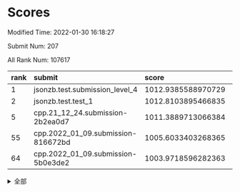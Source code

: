 # Scores

Modified Time: 2022-01-30 16:18:27

Submit Num: 207

All Rank Num: 107617

| rank |               submit               |       score        |       sigma        | pk_num |
| :--- | :--------------------------------- | :----------------- | :----------------- | :----- |
| 1    | jsonzb.test.submission_level_4     | 1012.9385588970729 | 0.7934283306195052 | 2074   |
| 2    | jsonzb.test.test_1                 | 1012.8103895466835 | 0.7706826937460826 | 2079   |
| 5    | cpp.21_12_24.submission-2b2ea0d7   | 1011.3889713066384 | 0.8007575995455924 | 2080   |
| 55   | cpp.2022_01_09.submission-816672bd | 1005.6033403268365 | 0.7148901950438035 | 2077   |
| 64   | cpp.2022_01_09.submission-5b0e3de2 | 1003.9718596282363 | 0.7122594144069964 | 2075   |


<details>
<summary>全部</summary>

| rank |                 submit                 |       score        |       sigma        | pk_num |
| :--- | :------------------------------------- | :----------------- | :----------------- | :----- |
| 1    | jsonzb.test.submission_level_4         | 1012.9385588970729 | 0.7934283306195052 | 2074   |
| 2    | jsonzb.test.test_1                     | 1012.8103895466835 | 0.7706826937460826 | 2079   |
| 3    | gobigger.level_3.submission_level_3_16 | 1011.7975094611485 | 0.7773593287536501 | 2082   |
| 4    | gobigger.level_3.submission_level_3_30 | 1011.4350677388627 | 0.7811906542927409 | 2081   |
| 5    | cpp.21_12_24.submission-2b2ea0d7       | 1011.3889713066384 | 0.8007575995455924 | 2080   |
| 6    | gobigger.level_3.submission_level_3_3  | 1011.026186891607  | 0.7667258683526842 | 2084   |
| 7    | gobigger.level_3.submission_level_3_0  | 1010.889640417646  | 0.7635198743136944 | 2079   |
| 8    | gobigger.level_3.submission_level_3_28 | 1010.813471668684  | 0.7747111562567355 | 2082   |
| 9    | gobigger.level_3.submission_level_3_6  | 1010.5005957844862 | 0.7550821376280084 | 2079   |
| 10   | gobigger.level_3.submission_level_3_35 | 1010.4944483453091 | 0.7681390093399485 | 2084   |
| 11   | gobigger.level_3.submission_level_3_5  | 1010.4846517786139 | 0.7657034959412641 | 2082   |
| 12   | gobigger.level_3.submission_level_3_14 | 1010.461847088615  | 0.7742503643982648 | 2076   |
| 13   | gobigger.level_3.submission_level_3_4  | 1010.4364362333868 | 0.754870274998935  | 2080   |
| 14   | gobigger.level_3.submission_level_3_26 | 1010.3872691952379 | 0.7586348382325896 | 2081   |
| 15   | gobigger.level_3.submission_level_3_12 | 1010.3814161468058 | 0.7444141903438186 | 2077   |
| 16   | gobigger.level_3.submission_level_3_22 | 1010.3697445034669 | 0.7622605091809334 | 2079   |
| 17   | gobigger.level_3.submission_level_3_29 | 1010.3093078549837 | 0.7822452617651932 | 2080   |
| 18   | gobigger.level_3.submission_level_3_8  | 1010.3076817010776 | 0.7643287747292501 | 2081   |
| 19   | gobigger.level_3.submission_level_3_10 | 1010.2161629431102 | 0.7596122101332747 | 2077   |
| 20   | gobigger.level_3.submission_level_3_34 | 1010.1829308705843 | 0.7674473647194505 | 2079   |
| 21   | gobigger.level_3.submission_level_3_47 | 1010.1588932330144 | 0.7492551790791582 | 2079   |
| 22   | gobigger.level_3.submission_level_3_48 | 1010.1525569209076 | 0.741259719270638  | 2080   |
| 23   | gobigger.level_3.submission_level_3_11 | 1010.0987630465734 | 0.7617104738531706 | 2079   |
| 24   | gobigger.level_3.submission_level_3_45 | 1010.0971166925098 | 0.7547872495837591 | 2084   |
| 25   | gobigger.level_3.submission_level_3_21 | 1010.0798740293302 | 0.7746846137282536 | 2079   |
| 26   | gobigger.level_3.submission_level_3_46 | 1010.0495457448463 | 0.7633130353100235 | 2075   |
| 27   | gobigger.level_3.submission_level_3_1  | 1010.0188844843693 | 0.7491719120693713 | 2078   |
| 28   | gobigger.level_3.submission_level_3_20 | 1010.0150375656422 | 0.7672596096315477 | 2079   |
| 29   | gobigger.level_3.submission_level_3_33 | 1009.9164690468886 | 0.7558978791357128 | 2084   |
| 30   | gobigger.level_3.submission_level_3_24 | 1009.8882866976383 | 0.7714724758603908 | 2076   |
| 31   | gobigger.level_3.submission_level_3_15 | 1009.8882798949045 | 0.7489124596275468 | 2081   |
| 32   | gobigger.level_3.submission_level_3_31 | 1009.8625692958279 | 0.7705431385224886 | 2074   |
| 33   | gobigger.level_3.submission_level_3_7  | 1009.7498424199686 | 0.7662128507250248 | 2083   |
| 34   | gobigger.level_3.submission_level_3_41 | 1009.7480772851142 | 0.7632002340397178 | 2076   |
| 35   | gobigger.level_3.submission_level_3_36 | 1009.6678744796114 | 0.7517149518627873 | 2078   |
| 36   | gobigger.level_3.submission_level_3_39 | 1009.5839592936246 | 0.7732723286386228 | 2082   |
| 37   | gobigger.level_3.submission_level_3_17 | 1009.5773639590116 | 0.7642396443801722 | 2080   |
| 38   | gobigger.level_3.submission_level_3_9  | 1009.5339098809218 | 0.7703131311843018 | 2077   |
| 39   | gobigger.level_3.submission_level_3_19 | 1009.5234030497007 | 0.7547060962930446 | 2076   |
| 40   | gobigger.level_3.submission_level_3_25 | 1009.4683712585644 | 0.750024274215352  | 2085   |
| 41   | gobigger.level_3.submission_level_3_32 | 1009.4040360654833 | 0.7555542099698713 | 2081   |
| 42   | gobigger.level_3.submission_level_3_2  | 1009.3065635937282 | 0.756133224726612  | 2080   |
| 43   | gobigger.level_3.submission_level_3_44 | 1009.2420320206794 | 0.7449713304662804 | 2081   |
| 44   | gobigger.level_3.submission_level_3_27 | 1009.1626747015896 | 0.7344089079332339 | 2076   |
| 45   | gobigger.level_3.submission_level_3_43 | 1009.0198045984423 | 0.7447581869244333 | 2080   |
| 46   | gobigger.level_3.submission_level_3_49 | 1009.0085905127696 | 0.7473617408783381 | 2081   |
| 47   | gobigger.level_3.submission_level_3_23 | 1008.8863722664537 | 0.7393394097548812 | 2079   |
| 48   | gobigger.level_3.submission_level_3_40 | 1008.875318310444  | 0.7363451926524792 | 2081   |
| 49   | gobigger.level_3.submission_level_3_13 | 1008.8343802978364 | 0.7490557267122334 | 2075   |
| 50   | gobigger.level_3.submission_level_3_38 | 1008.5557087284169 | 0.7377728955633994 | 2077   |
| 51   | gobigger.level_3.submission_level_3_42 | 1008.5405978489732 | 0.7295144504101632 | 2080   |
| 52   | gobigger.level_3.submission_level_3_37 | 1008.5221541782249 | 0.7706279977272592 | 2082   |
| 53   | gobigger.level_3.submission_level_3_18 | 1008.2367951061908 | 0.7531219567657892 | 2075   |
| 54   | gobigger.level_1.submission_level_1_19 | 1005.892075679498  | 0.733825477883158  | 2081   |
| 55   | cpp.2022_01_09.submission-816672bd     | 1005.6033403268365 | 0.7148901950438035 | 2077   |
| 56   | gobigger.level_1.submission_level_1_34 | 1004.7668938645629 | 0.7235156644560106 | 2081   |
| 57   | gobigger.level_1.submission_level_1_27 | 1004.7455050482845 | 0.7317246876870424 | 2077   |
| 58   | gobigger.level_1.submission_level_1_21 | 1004.6420024105653 | 0.7166910134460754 | 2079   |
| 59   | gobigger.level_1.submission_level_1_20 | 1004.6333086319572 | 0.7189776416889462 | 2080   |
| 60   | gobigger.level_1.submission_level_1_33 | 1004.2302631398268 | 0.7255143896268476 | 2079   |
| 61   | gobigger.level_1.submission_level_1_44 | 1004.1357222579986 | 0.7268270599340272 | 2082   |
| 62   | gobigger.level_1.submission_level_1_29 | 1004.0919594092856 | 0.7075691992310968 | 2077   |
| 63   | gobigger.level_1.submission_level_1_15 | 1004.0474345261687 | 0.7235933903765074 | 2079   |
| 64   | cpp.2022_01_09.submission-5b0e3de2     | 1003.9718596282363 | 0.7122594144069964 | 2075   |
| 65   | gobigger.level_1.submission_level_1_23 | 1003.7779023928907 | 0.7313537974464072 | 2079   |
| 66   | gobigger.level_1.submission_level_1_38 | 1003.7751829770458 | 0.7215154689620191 | 2075   |
| 67   | gobigger.level_1.submission_level_1_42 | 1003.6742710071469 | 0.7320931750717482 | 2076   |
| 68   | gobigger.level_1.submission_level_1_49 | 1003.5962290322659 | 0.7226066047752345 | 2076   |
| 69   | gobigger.level_1.submission_level_1_1  | 1003.581478467436  | 0.7036622249859757 | 2079   |
| 70   | gobigger.level_1.submission_level_1_40 | 1003.5338240284918 | 0.719088175023665  | 2077   |
| 71   | gobigger.level_1.submission_level_1_5  | 1003.4564551161822 | 0.7164954457552746 | 2084   |
| 72   | gobigger.level_1.submission_level_1_37 | 1003.4538288628868 | 0.7052905931849265 | 2085   |
| 73   | gobigger.level_1.submission_level_1_45 | 1003.379281583392  | 0.7150140167373346 | 2081   |
| 74   | gobigger.level_1.submission_level_1_24 | 1003.287698283209  | 0.7138286130247433 | 2074   |
| 75   | gobigger.level_1.submission_level_1_17 | 1003.2058244202024 | 0.7210659969616362 | 2082   |
| 76   | gobigger.level_1.submission_level_1_48 | 1003.1654960921254 | 0.7151827279788421 | 2080   |
| 77   | gobigger.level_1.submission_level_1_35 | 1003.1038265529536 | 0.7120740569019404 | 2079   |
| 78   | gobigger.level_1.submission_level_1_4  | 1003.0338949989311 | 0.6992080174788159 | 2081   |
| 79   | gobigger.level_1.submission_level_1_30 | 1003.0224956285614 | 0.7151142995099457 | 2082   |
| 80   | gobigger.level_1.submission_level_1_2  | 1003.001644878787  | 0.7090415705352553 | 2083   |
| 81   | gobigger.level_1.submission_level_1_26 | 1002.9590252631402 | 0.7160753818866813 | 2083   |
| 82   | gobigger.level_1.submission_level_1_47 | 1002.9357299034774 | 0.707173567433037  | 2079   |
| 83   | gobigger.level_1.submission_level_1_25 | 1002.9258980880228 | 0.7138625069362491 | 2083   |
| 84   | gobigger.level_1.submission_level_1_0  | 1002.8972292323497 | 0.7183378385744299 | 2083   |
| 85   | gobigger.level_1.submission_level_1_8  | 1002.8703128262542 | 0.7124286663186069 | 2081   |
| 86   | gobigger.level_1.submission_level_1_36 | 1002.750098565906  | 0.7158328673463809 | 2080   |
| 87   | gobigger.level_1.submission_level_1_41 | 1002.7484953643058 | 0.7119708277828765 | 2079   |
| 88   | gobigger.level_1.submission_level_1_16 | 1002.7282761804656 | 0.7259815983297814 | 2081   |
| 89   | gobigger.level_1.submission_level_1_31 | 1002.7260321725009 | 0.7135708732766679 | 2076   |
| 90   | gobigger.level_1.submission_level_1_28 | 1002.7105048640807 | 0.7296670186613521 | 2079   |
| 91   | gobigger.level_1.submission_level_1_6  | 1002.6670547249748 | 0.7140111045921052 | 2079   |
| 92   | gobigger.level_1.submission_level_1_11 | 1002.6359664246888 | 0.7145065771782139 | 2077   |
| 93   | gobigger.level_1.submission_level_1_14 | 1002.585022041449  | 0.715124942451743  | 2080   |
| 94   | gobigger.level_1.submission_level_1_12 | 1002.5425877119661 | 0.7208805237433952 | 2076   |
| 95   | gobigger.level_1.submission_level_1_13 | 1002.3974858185053 | 0.7196505056889843 | 2076   |
| 96   | gobigger.level_1.submission_level_1_22 | 1002.3821349591652 | 0.7167429679666785 | 2083   |
| 97   | gobigger.level_1.submission_level_1_18 | 1002.3745202323307 | 0.7105558268285164 | 2077   |
| 98   | gobigger.level_1.submission_level_1_9  | 1002.3112719320858 | 0.7077019925084678 | 2082   |
| 99   | gobigger.level_1.submission_level_1_32 | 1002.2202061018639 | 0.7081389632478376 | 2080   |
| 100  | gobigger.level_1.submission_level_1_7  | 1002.1990576159078 | 0.7245075833997148 | 2080   |
| 101  | gobigger.level_1.submission_level_1_39 | 1002.133451883422  | 0.7145090446895076 | 2083   |
| 102  | gobigger.level_1.submission_level_1_10 | 1002.1261627188095 | 0.7222746850518915 | 2073   |
| 103  | gobigger.level_1.submission_level_1_46 | 1001.9913071609426 | 0.7078095498718462 | 2074   |
| 104  | gobigger.level_1.submission_level_1_43 | 1001.9818997979623 | 0.7103028069235853 | 2078   |
| 105  | gobigger.level_1.submission_level_1_3  | 1001.5547213348192 | 0.7148849465015853 | 2079   |
| 106  | gobigger.random.submission_random_47   | 997.5471536998821  | 0.705428177080899  | 2077   |
| 107  | gobigger.random.submission_random_48   | 997.4612105097675  | 0.6964667301775564 | 2078   |
| 108  | gobigger.random.submission_random_46   | 997.01239456431    | 0.710997278589712  | 2079   |
| 109  | gobigger.random.submission_random_12   | 996.971458338283   | 0.6940433642807574 | 2078   |
| 110  | gobigger.random.submission_random_5    | 996.6797162525502  | 0.713959083826128  | 2076   |
| 111  | gobigger.random.submission_random_4    | 996.6700893160445  | 0.7108907465106342 | 2076   |
| 112  | gobigger.random.submission_random_19   | 996.6028316166805  | 0.7083355734924496 | 2083   |
| 113  | gobigger.random.submission_random_42   | 996.5937410181482  | 0.7147278446771407 | 2083   |
| 114  | gobigger.random.submission_random_23   | 996.4339811295816  | 0.7015759298410568 | 2081   |
| 115  | gobigger.random.submission_random_26   | 996.4213903336329  | 0.708875289485004  | 2082   |
| 116  | gobigger.random.submission_random_38   | 996.405566483329   | 0.7217957489093811 | 2086   |
| 117  | gobigger.random.submission_random_15   | 996.4029727467554  | 0.6972531609947783 | 2075   |
| 118  | gobigger.random.submission_random_6    | 996.3801822134861  | 0.6964564902411654 | 2075   |
| 119  | gobigger.random.submission_random_35   | 996.3193326640044  | 0.7096055679092599 | 2080   |
| 120  | gobigger.random.submission_random_44   | 996.2823231290615  | 0.7208144981503879 | 2077   |
| 121  | gobigger.random.submission_random_8    | 996.2471441472413  | 0.6917280385460688 | 2082   |
| 122  | gobigger.random.submission_random_37   | 996.1250092417695  | 0.7195337049919288 | 2079   |
| 123  | gobigger.random.submission_random_49   | 996.1210350626917  | 0.7153493749761052 | 2082   |
| 124  | gobigger.random.submission_random_3    | 996.0968627405822  | 0.7101505595239025 | 2080   |
| 125  | gobigger.random.submission_random_31   | 996.0804628001769  | 0.7035040335414913 | 2075   |
| 126  | gobigger.random.submission_random_13   | 996.0630701604807  | 0.705142030423901  | 2077   |
| 127  | gobigger.random.submission_random_43   | 996.0243217149383  | 0.7110058496075677 | 2081   |
| 128  | gobigger.random.submission_random_17   | 996.0088428435439  | 0.6941073171531825 | 2076   |
| 129  | gobigger.random.submission_random_29   | 995.9588524955244  | 0.7070334823043515 | 2081   |
| 130  | gobigger.random.submission_random_30   | 995.947964550669   | 0.6989712467106484 | 2082   |
| 131  | gobigger.random.submission_random_2    | 995.9093070235637  | 0.7193022443297815 | 2079   |
| 132  | gobigger.random.submission_random_20   | 995.8549073380484  | 0.707415718687914  | 2077   |
| 133  | gobigger.random.submission_random_10   | 995.7854705435876  | 0.7053105494795471 | 2077   |
| 134  | gobigger.random.submission_random_41   | 995.7458081398248  | 0.7045968081697227 | 2084   |
| 135  | gobigger.random.submission_random_21   | 995.740319534663   | 0.7090604976559007 | 2083   |
| 136  | gobigger.random.submission_random_9    | 995.7352542958819  | 0.7073733730595729 | 2079   |
| 137  | gobigger.random.submission_random_28   | 995.7101635198618  | 0.7053511771093826 | 2084   |
| 138  | gobigger.random.submission_random_24   | 995.6666724175499  | 0.7125612452158542 | 2085   |
| 139  | gobigger.random.submission_random_45   | 995.6580267946363  | 0.6931242886524809 | 2084   |
| 140  | gobigger.random.submission_random_27   | 995.6078148627788  | 0.7163301811555997 | 2082   |
| 141  | gobigger.random.submission_random_32   | 995.5381156598984  | 0.705530907525161  | 2081   |
| 142  | gobigger.random.submission_random_25   | 995.5319731984715  | 0.6973840398498299 | 2079   |
| 143  | gobigger.random.submission_random_0    | 995.525428606795   | 0.7197482318413649 | 2078   |
| 144  | gobigger.random.submission_random_16   | 995.4577681221007  | 0.7073593322981298 | 2078   |
| 145  | gobigger.random.submission_random_36   | 995.3680375560572  | 0.72270724896069   | 2083   |
| 146  | gobigger.random.submission_random_14   | 995.3504225312715  | 0.7246635913788309 | 2081   |
| 147  | gobigger.random.submission_random_33   | 995.2157738596093  | 0.7255113007139109 | 2079   |
| 148  | gobigger.random.submission_random_39   | 995.1894846156002  | 0.7046385635243688 | 2079   |
| 149  | gobigger.random.submission_random_40   | 995.1827526214935  | 0.7147052620359698 | 2079   |
| 150  | gobigger.random.submission_random_22   | 995.1215566927191  | 0.7092780251089925 | 2080   |
| 151  | gobigger.random.submission_random_11   | 995.1208435016665  | 0.7163158658094567 | 2081   |
| 152  | gobigger.random.submission_random_7    | 995.0445916087995  | 0.7164375822689314 | 2083   |
| 153  | gobigger.random.submission_random_34   | 995.0342161744636  | 0.7086968960395651 | 2074   |
| 154  | gobigger.random.submission_random_18   | 994.5781528520863  | 0.7158369840311531 | 2075   |
| 155  | gobigger.random.submission_random_1    | 994.3514894189177  | 0.7193897608712411 | 2082   |
| 156  | gobigger.level_2.submission_level_2_41 | 994.2193330070999  | 0.7180695631493016 | 2078   |
| 157  | gobigger.level_2.submission_level_2_19 | 994.2008140886959  | 0.7267714923013053 | 2082   |
| 158  | gobigger.level_2.submission_level_2_11 | 994.0881378319375  | 0.7257190564803129 | 2080   |
| 159  | gobigger.level_2.submission_level_2_34 | 993.6846634090067  | 0.7224644503533085 | 2080   |
| 160  | gobigger.level_2.submission_level_2_46 | 993.5893814395657  | 0.7499751931854801 | 2083   |
| 161  | gobigger.level_2.submission_level_2_45 | 993.4801268978175  | 0.7242134657295338 | 2080   |
| 162  | gobigger.level_2.submission_level_2_2  | 993.4061245761293  | 0.7285197274597149 | 2081   |
| 163  | gobigger.level_2.submission_level_2_49 | 993.3954308160887  | 0.7342662446081464 | 2077   |
| 164  | gobigger.level_2.submission_level_2_40 | 993.2909623053807  | 0.7463094057451837 | 2077   |
| 165  | gobigger.level_2.submission_level_2_42 | 993.2313733665078  | 0.7336270302365867 | 2082   |
| 166  | gobigger.level_2.submission_level_2_33 | 993.1045487286142  | 0.7336296759365064 | 2083   |
| 167  | gobigger.level_2.submission_level_2_0  | 993.013256947521   | 0.7404258592363672 | 2081   |
| 168  | gobigger.level_2.submission_level_2_15 | 992.9004289523187  | 0.7428444038234836 | 2083   |
| 169  | gobigger.level_2.submission_level_2_44 | 992.8728638373126  | 0.7155917936062428 | 2083   |
| 170  | gobigger.level_2.submission_level_2_18 | 992.8527236835079  | 0.7257710017349516 | 2079   |
| 171  | gobigger.level_2.submission_level_2_39 | 992.6687871855581  | 0.7334204380916025 | 2083   |
| 172  | gobigger.level_2.submission_level_2_28 | 992.5667488456008  | 0.7553775992503621 | 2086   |
| 173  | gobigger.level_2.submission_level_2_13 | 992.5119587254284  | 0.749605826437671  | 2079   |
| 174  | gobigger.level_2.submission_level_2_35 | 992.4772621215708  | 0.7357083946244821 | 2079   |
| 175  | gobigger.level_2.submission_level_2_29 | 992.4201488615985  | 0.7400165204595182 | 2079   |
| 176  | gobigger.level_2.submission_level_2_7  | 992.3633457274797  | 0.744483743359007  | 2080   |
| 177  | gobigger.level_2.submission_level_2_38 | 992.3435339242621  | 0.7516728799066262 | 2087   |
| 178  | gobigger.level_2.submission_level_2_36 | 992.3094137459175  | 0.7397126437878945 | 2081   |
| 179  | gobigger.level_2.submission_level_2_30 | 992.2231546320645  | 0.7476802873867089 | 2073   |
| 180  | gobigger.level_2.submission_level_2_21 | 992.2039490519048  | 0.7332926761010262 | 2082   |
| 181  | gobigger.level_2.submission_level_2_8  | 992.195095069885   | 0.7453537412223298 | 2074   |
| 182  | gobigger.level_2.submission_level_2_26 | 992.1730826678292  | 0.7583102270350134 | 2083   |
| 183  | gobigger.level_2.submission_level_2_4  | 992.1730514997945  | 0.7592805507089683 | 2083   |
| 184  | gobigger.level_2.submission_level_2_37 | 992.0979299616845  | 0.7565454475657774 | 2079   |
| 185  | gobigger.level_2.submission_level_2_47 | 991.8577287845546  | 0.7319475369157209 | 2082   |
| 186  | gobigger.level_2.submission_level_2_43 | 991.7543867295634  | 0.7571604880734406 | 2080   |
| 187  | gobigger.level_2.submission_level_2_31 | 991.6891158368142  | 0.7492226652608339 | 2076   |
| 188  | gobigger.level_2.submission_level_2_1  | 991.6871860362415  | 0.7525141068251245 | 2078   |
| 189  | gobigger.level_2.submission_level_2_25 | 991.6529818169449  | 0.7401453887818744 | 2081   |
| 190  | gobigger.level_2.submission_level_2_16 | 991.6039454474067  | 0.7398452802599882 | 2073   |
| 191  | gobigger.level_2.submission_level_2_9  | 991.5263863758339  | 0.7333759343250638 | 2072   |
| 192  | gobigger.level_2.submission_level_2_3  | 991.4952520179968  | 0.7723160281540932 | 2077   |
| 193  | gobigger.level_2.submission_level_2_12 | 991.4920332630551  | 0.7470938087253245 | 2084   |
| 194  | gobigger.level_2.submission_level_2_48 | 991.4413991142147  | 0.7672981298426269 | 2082   |
| 195  | gobigger.level_2.submission_level_2_6  | 991.4370745256666  | 0.7575857009061373 | 2078   |
| 196  | gobigger.level_2.submission_level_2_24 | 991.2176103414793  | 0.7499323895438718 | 2075   |
| 197  | gobigger.level_2.submission_level_2_5  | 991.1221786665059  | 0.7543123476968315 | 2078   |
| 198  | gobigger.level_2.submission_level_2_17 | 991.0440014371819  | 0.7591782596640035 | 2078   |
| 199  | gobigger.level_2.submission_level_2_20 | 990.8393763565869  | 0.7334412058808468 | 2080   |
| 200  | gobigger.level_2.submission_level_2_27 | 990.6372028591054  | 0.7605922558198331 | 2080   |
| 201  | gobigger.level_2.submission_level_2_32 | 990.4353188510934  | 0.7640908015362751 | 2084   |
| 202  | gobigger.level_2.submission_level_2_10 | 990.4130687952108  | 0.7642646900735092 | 2078   |
| 203  | gobigger.level_2.submission_level_2_23 | 990.3715156415971  | 0.7684962004485225 | 2082   |
| 204  | gobigger.level_2.submission_level_2_22 | 990.3451061580625  | 0.7588115817011749 | 2078   |
| 205  | gobigger.level_2.submission_level_2_14 | 989.9028597458522  | 0.7585163050207536 | 2081   |
| 206  | gobigger.none.submission_none_0        | 978.0217708769763  | 1.3177486849245876 | 2081   |
| 207  | gobigger.none.submission_none_1        | 975.4446700471717  | 1.4813603272851061 | 2079   |

</details>